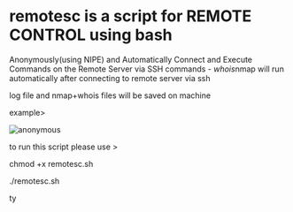 # remotesc is a script for REMOTE CONTROL using bash


Anonymously(using NIPE) and Automatically Connect and Execute Commands on the Remote Server via SSH
commands - *whois*nmap will run automatically after connecting to remote server via ssh

log file and nmap+whois files will be saved on machine

example>






![anonymous](https://github.com/Cyclop2K/remotesc/assets/137298756/c0dcba7a-5a14-4c45-b6a0-0140cbd8eebf)


to run this script please use >

chmod +x remotesc.sh

./remotesc.sh

ty
